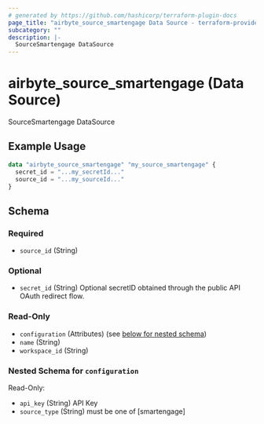 ```yaml
---
# generated by https://github.com/hashicorp/terraform-plugin-docs
page_title: "airbyte_source_smartengage Data Source - terraform-provider-airbyte"
subcategory: ""
description: |-
  SourceSmartengage DataSource
---
```


# airbyte_source_smartengage (Data Source)

SourceSmartengage DataSource

## Example Usage

```terraform
data "airbyte_source_smartengage" "my_source_smartengage" {
  secret_id = "...my_secretId..."
  source_id = "...my_sourceId..."
}
```

<!-- schema generated by tfplugindocs -->
## Schema

### Required

- `source_id` (String)

### Optional

- `secret_id` (String) Optional secretID obtained through the public API OAuth redirect flow.

### Read-Only

- `configuration` (Attributes) (see [below for nested schema](#nestedatt--configuration))
- `name` (String)
- `workspace_id` (String)

<a id="nestedatt--configuration"></a>
### Nested Schema for `configuration`

Read-Only:

- `api_key` (String) API Key
- `source_type` (String) must be one of [smartengage]


